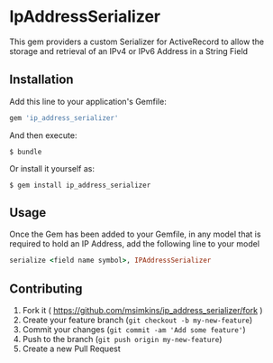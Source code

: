 # IpAddressSerializer

This gem providers a custom Serializer for ActiveRecord to allow the storage and retrieval of an
IPv4 or IPv6 Address in a String Field

## Installation

Add this line to your application's Gemfile:

```ruby
gem 'ip_address_serializer'
```

And then execute:

    $ bundle

Or install it yourself as:

    $ gem install ip_address_serializer

## Usage

Once the Gem has been added to your Gemfile, in any model that is required to hold an IP Address, add the
following line to your model

```ruby
serialize <field name symbol>, IPAddressSerializer
```
## Contributing

1. Fork it ( https://github.com/msimkins/ip_address_serializer/fork )
2. Create your feature branch (`git checkout -b my-new-feature`)
3. Commit your changes (`git commit -am 'Add some feature'`)
4. Push to the branch (`git push origin my-new-feature`)
5. Create a new Pull Request
